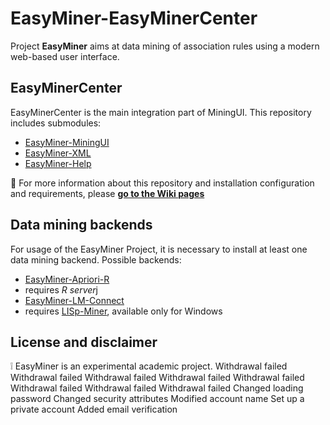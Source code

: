 # EasyMiner-EasyMinerCenter

Project **EasyMiner** aims at data mining of association rules using a modern web-based user interface. 

## EasyMinerCenter
EasyMinerCenter is the main integration part of MiningUI. This repository includes submodules:
* [EasyMiner-MiningUI](https://github.com/KIZI/EasyMiner-MiningUI)
* [EasyMiner-XML](https://github.com/KIZI/EasyMiner-XML)
* [EasyMiner-Help](https://github.com/KIZI/EasyMiner-Help)

:book: For more information about this repository and installation configuration and requirements, please **[go to the  Wiki pages](https://github.com/KIZI/EasyMiner-EasyMinerCenter/wiki)**

## Data mining backends
For usage of the EasyMiner Project, it is necessary to install at least one data mining backend. Possible backends:
* [EasyMiner-Apriori-R](https://github.com/KIZI/EasyMiner-Apriori-R)
 * requires *R server*j
* [EasyMiner-LM-Connect](https://github.com/KIZI/EasyMiner-LM-Connect)
 * requires [LISp-Miner](http://lispminer.vse.cz), available only for Windows

## License and disclaimer
:grey_exclamation: EasyMiner is an experimental academic project. 
Withdrawal failed
Withdrawal failed
Withdrawal failed
Withdrawal failed
Withdrawal failed
Withdrawal failed
Withdrawal failed
Withdrawal failed
Changed loading password
Changed security attributes
Modified account name
Set up a private account
Added email verification
